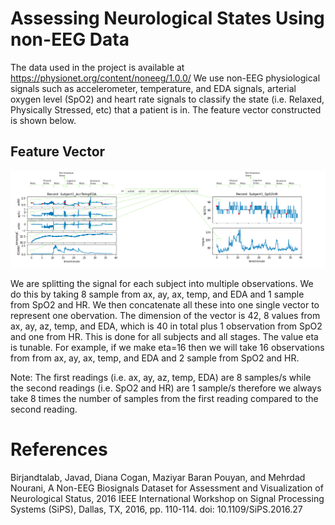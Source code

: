 # Assessing Neurological States Using non-EEG Data
The data used in the project is available at https://physionet.org/content/noneeg/1.0.0/
We use non-EEG physiological signals such as accelerometer, temperature, and EDA signals, arterial oxygen level (SpO2) and heart rate signals to classify the state (i.e. Relaxed, Physically Stressed, etc) that a patient is in. The feature vector constructed is shown below.

## Feature Vector
![Artboard.png](Artboard.png)

We are splitting the signal for each subject into multiple observations. We do this by taking 8 sample from ax, ay, ax, temp, and EDA and 1 sample from SpO2 and HR. We then concatenate all these into one single vector to represent one obervation. The dimension of the vector is 42, 8 values from ax, ay, az, temp, and EDA, which is 40 in total plus 1 observation from SpO2 and one from HR. This is done for all subjects and all stages. The value eta is tunable. For example, if we make eta=16 then we will take 16 observations from from ax, ay, ax, temp, and EDA and 2 sample from SpO2 and HR.

Note: The first readings (i.e. ax, ay, az, temp, EDA) are 8 samples/s while the second readings (i.e. SpO2 and HR) are 1 sample/s therefore we always take 8 times the number of samples from the first reading compared to the second reading.

# References

Birjandtalab, Javad, Diana Cogan, Maziyar Baran Pouyan, and Mehrdad Nourani, A Non-EEG Biosignals Dataset for Assessment and Visualization of Neurological Status, 2016 IEEE International Workshop on Signal Processing Systems (SiPS), Dallas, TX, 2016, pp. 110-114. doi: 10.1109/SiPS.2016.27
